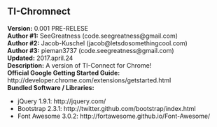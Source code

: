 <html>
    <head>
    </head>
    <body>
        <h2>TI-Chromnect</h2>
        <div><b>Version:</b> 0.001 PRE-RELESE</div>
        <div><b>Author #1:</b> SeeGreatness (code.seegreatness@gmail.com)</div>
        <div><b>Author #2:</b> Jacob-Kuschel (jacob@letsdosomethingcool.com)</div>
        <div><b>Author #3:</b> pieman3737 (code.seegreatness@gmail.com)</div>
        <div><b>Updated:</b> 2017.april.24</div>
        <div><b>Description:</b> A version of TI-Connect for Chrome!</div>
        <div><b>Official Google Getting Started Guide:</b> http://developer.chrome.com/extensions/getstarted.html</div>
        <div><b>Bundled Software / Libraries:</b></div>
        <div>
            <ul>
                <li>jQuery 1.9.1: http://jquery.com/</li>
                <li>Bootstrap 2.3.1: http://twitter.github.com/bootstrap/index.html</li>
                <li>Font Awesome 3.0.2: http://fortawesome.github.io/Font-Awesome/</li>
            </ul>
            </div>
    </body>
</html>
